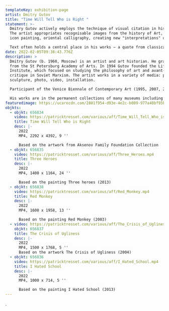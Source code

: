 ```yaml
---
templateKey: exhibition-page
artist: Dmitry Gutov
title: "Time Will Tell Who is Right "
statement: >-
  Dmitry Gutov actively employs the technique of visual citation in his work.
  The artist appropriates recognisable images from the history of Art, Russian
  icon painting, oriental calligraphy, creating new "interpretations" of them.

  Text often holds a central place in his works – a quote from classical literature or a common phrase taken from life resonate and are relevant today.
date: 2022-02-05T09:38:43.776Z
description: >
  Dmitry Gutov (b. 1960, Moscow) is an artist and art historian. He graduated
  from the St Petersburg Academy of Arts. In 1994 Gutov founded the Lifshitz
  Institute, which focused on studying the philosophy of art and avant-garde
  critique in Soviet Marxism. The artist works in a variety of media: painting,
  sculpture, photo, video, installation. 

  Participant of the Venice Biennale of Contemporary Art (1995, 2007, 2011, 2013), Manifesta (1996, 2014), Moscow Biennale (2007, 2009, 2015), Istanbul Biennial (1992), Shanghai Biennale (2012). 

  His works are in the permanent collections of many museums including The State Tretyakov Gallery, Russian Museum, and Centre Georges Pompidou. 
featuredimage: https://ucarecdn.com/2881f954-d93e-4e2c-b089-977a40bf95b2/
objkts:
  - objkt: 656834
    video: https://patricktresset.com/various/aff/Time_Will_Tell_Who_is_Right.mp4
    title: Time Will Tell Who is Right
    desc: |-
      2022
      MP4, 2292 x 4392, 9 ''

      Based on the artwork from Aksenov Family Foundation Collection 
  - objkt: 656835
    video: https://patricktresset.com/various/aff/Three_Heroes.mp4
    title: Three Heroes
    desc: |-
      2022
      MP4, 1400 x 1164, 24 ''

      Based on the painting Three heroes (2013)
  - objkt: 656838
    video: https://patricktresset.com/various/aff/Red_Monkey.mp4
    title: Red Monkey
    desc: |-
      2022
      MP4, 1600 x 1958, 13 ''

      Based on the painting Red Monkey (2003)
  - video: https://patricktresset.com/various/aff/The_Crisis_of_Ugliness.mp4
    objkt: 656837
    title: The Crisis of Ugliness
    desc: |-
      2022
      MP4, 1500 x 1768, 5 ''
      Based on the artwork The Crisis of Ugliness (2004)
  - objkt: 656836
    video: https://patricktresset.com/various/aff/I_Hated_School.mp4
    title: I Hated School
    desc: |-
      2022
      MP4, 1000 x 714, 5 ''

      Based on the painting I Hated School (2013)
---
```

.